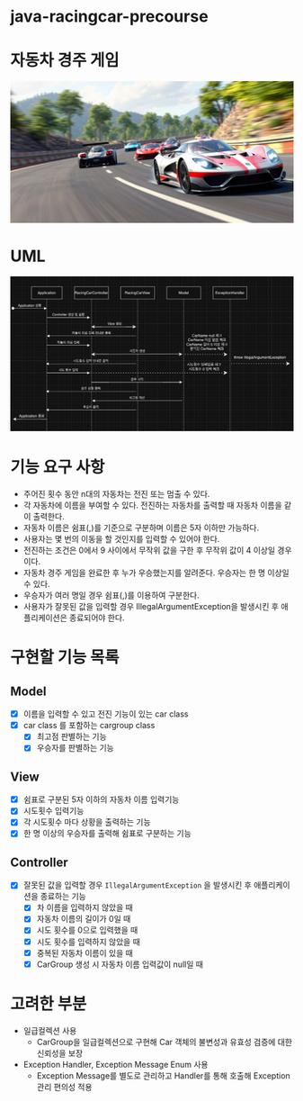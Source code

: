 # java-racingcar-precourse
# 자동차 경주 게임
![](src/main/java/resources/freepik__racing-car-game-image-with-many-car__58401.jpeg)
# UML
![](src/main/java/resources/uml_screenshot.png)
# 기능 요구 사항
- 주어진 횟수 동안 n대의 자동차는 전진 또는 멈출 수 있다.
- 각 자동차에 이름을 부여할 수 있다. 전진하는 자동차를 출력할 때 자동차 이름을 같이 출력한다.
- 자동차 이름은 쉼표(,)를 기준으로 구분하며 이름은 5자 이하만 가능하다.
- 사용자는 몇 번의 이동을 할 것인지를 입력할 수 있어야 한다.
- 전진하는 조건은 0에서 9 사이에서 무작위 값을 구한 후 무작위 값이 4 이상일 경우이다.
- 자동차 경주 게임을 완료한 후 누가 우승했는지를 알려준다. 우승자는 한 명 이상일 수 있다.
- 우승자가 여러 명일 경우 쉼표(,)를 이용하여 구분한다.
- 사용자가 잘못된 값을 입력할 경우 IllegalArgumentException을 발생시킨 후 애플리케이션은 종료되어야 한다.
# 구현할 기능 목록
## Model
- [x] 이름을 입력할 수 있고 전진 기능이 있는 car class
- [x] car class 를 포함하는 cargroup class
  - [x] 최고점 판별하는 기능
  - [x] 우승자를 판별하는 기능
## View
- [x] 쉼표로 구분된 5자 이하의 자동차 이름 입력기능
- [x] 시도횟수 입력기능
- [x] 각 시도횟수 마다 상황을 출력하는 기능
- [x] 한 명 이상의 우승자를 출력해 쉼표로 구분하는 기능
## Controller
- [x] 잘못된 값을 입력할 경우 `IllegalArgumentException` 을 발생시킨 후 애플리케이션을 종료하는 기능
  - [x] 차 이름을 입력하지 않았을 때
  - [x] 자동차 이름의 길이가 0일 때
  - [x] 시도 횟수를 0으로 입력했을 때
  - [x] 시도 횟수를 입력하지 않았을 때
  - [x] 중복된 자동차 이름이 있을 때
  - [x] CarGroup 생성 시 자동차 이름 입력값이 null일 때 
# 고려한 부분
- 일급컬렉션 사용
  - CarGroup을 일급컬렉션으로 구현해 Car 객체의 불변성과 유효성 검증에 대한 신뢰성을 보장
- Exception Handler, Exception Message Enum 사용
  - Exception Message를 별도로 관리하고 Handler를 통해 호출해 Exception 관리 편의성 적용 
